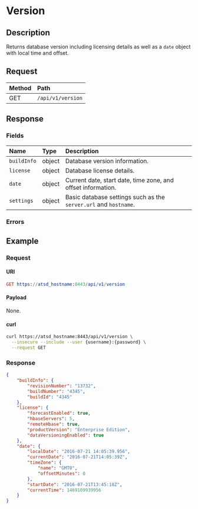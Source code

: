 # Version

## Description

Returns database version including licensing details as well as a `date` object with local time and offset.

## Request

| **Method** | **Path** |
|:---|:---|
| GET | `/api/v1/version` |

## Response

### Fields

| **Name** | **Type** | **Description** |
|:---|:---|:---|
| `buildInfo`  | object | Database version information. |
| `license` | object | Database license details.  |
| `date` | object | Current date, start date, time zone, and offset information.  |
| `settings` | object | Basic database settings such as the `server.url` and `hostname`.  |

### Errors

## Example

### Request

#### URI

```elm
GET https://atsd_hostname:8443/api/v1/version
```

#### Payload

None.

#### curl

```bash
curl https://atsd_hostname:8443/api/v1/version \
  --insecure --include --user {username}:{password} \
  --request GET
```

### Response

```json
{
    "buildInfo": {
        "revisionNumber": "13732",
        "buildNumber": "4345",
        "buildId": "4345"
    },
    "license": {
        "forecastEnabled": true,
        "hbaseServers": 5,
        "remoteHbase": true,
        "productVersion": "Enterprise Edition",
        "dataVersioningEnabled": true
    },
    "date": {
        "localDate": "2016-07-21 14:05:39.956",
        "currentDate": "2016-07-21T14:05:39Z",
        "timeZone": {
            "name": "GMT0",
            "offsetMinutes": 0
        },
        "startDate": "2016-07-21T13:45:18Z",
        "currentTime": 1469109939956
    }
}
```
